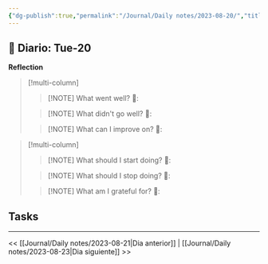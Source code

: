 ```yaml
---
{"dg-publish":true,"permalink":"/Journal/Daily notes/2023-08-20/","title":"2023-08-22","tags":["NoteType/Daily"],"created":"2023-08-22T11:44:51.869-05:00","updated":"2023-09-09T18:22:41.212-05:00"}
---
```



## 📅 Diario: Tue-20


**Reflection**

> [!multi-column]
> 
> > [!NOTE] What went well?
> > 💭: 
> 
> > [!NOTE] What didn't go well?
> > 💭:
> 
> > [!NOTE] What can I improve on?
> > 💭:
> 

> [!multi-column]
> 
> > [!NOTE] What should I start doing?
> > 💭:
> 
> > [!NOTE] What should I stop doing?
> > 💭:
> 
> > [!NOTE] What am I grateful for?
> > 💭:
> 

## Tasks

- - - 

<< [[Journal/Daily notes/2023-08-21\|Dia anterior]] | [[Journal/Daily notes/2023-08-23\|Dia siguiente]] >>

